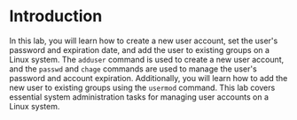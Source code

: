 # Introduction

In this lab, you will learn how to create a new user account, set the user's password and expiration date, and add the user to existing groups on a Linux system. The `adduser` command is used to create a new user account, and the `passwd` and `chage` commands are used to manage the user's password and account expiration. Additionally, you will learn how to add the new user to existing groups using the `usermod` command. This lab covers essential system administration tasks for managing user accounts on a Linux system.

